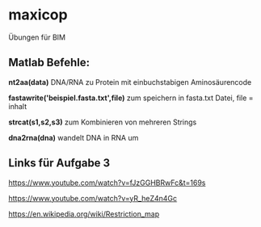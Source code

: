 # maxicop
Übungen für BIM


## Matlab Befehle:

**nt2aa(data)** DNA/RNA zu Protein mit einbuchstabigen Aminosäurencode

**fastawrite('beispiel.fasta.txt',file)** zum speichern in fasta.txt Datei, file = inhalt

**strcat(s1,s2,s3)** zum Kombinieren von mehreren Strings

**dna2rna(dna)** wandelt DNA in RNA um

## Links für Aufgabe 3

https://www.youtube.com/watch?v=fJzGGHBRwFc&t=169s

https://www.youtube.com/watch?v=yR_heZ4n4Gc

https://en.wikipedia.org/wiki/Restriction_map
